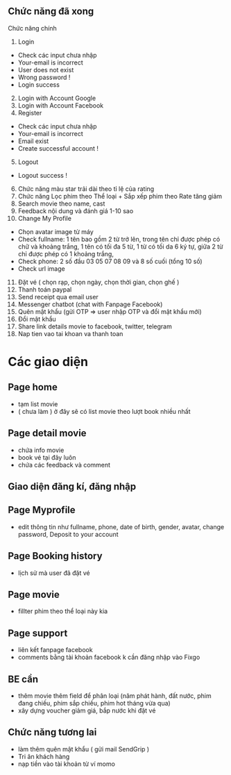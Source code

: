 ## Chức năng đã xong

Chức năng chính

1. Login

- Check các input chưa nhập
- Your-email is incorrect
- User does not exist
- Wrong password !
- Login success

2. Login with Account Google
3. Login with Account Facebook
4. Register

- Check các input chưa nhập
- Your-email is incorrect
- Email exist
- Create successful account !

5. Logout

- Logout success !

6. Chức năng màu star trải dài theo tỉ lệ của rating
7. Chức năng Lọc phim theo Thể loại + Sắp xếp phim theo Rate tăng giảm
8. Search movie theo name, cast
9. Feedback nội dung và đánh giá 1-10 sao
10. Change My Profile

- Chọn avatar image từ máy
- Check fullname: 1 tên bao gồm 2 từ trở lên,
  trong tên chỉ được phép có chữ và khoảng trắng,
  1 tên có tối đa 5 từ,
  1 từ có tối da 6 ký tự,
  giữa 2 từ chỉ được phép có 1 khoảng trắng,
- Check phone: 2 số đầu 03 05 07 08 09 và 8 số cuối (tổng 10 số)
- Check url image

11. Đặt vé ( chọn rạp, chọn ngày, chọn thời gian, chọn ghế )
12. Thanh toán paypal
13. Send receipt qua email user
14. Messenger chatbot (chat with Fanpage Facebook)
15. Quên mật khẩu (gửi OTP => user nhập OTP và đổi mật khẩu mới)
16. Đổi mật khẩu
17. Share link details movie to facebook, twitter, telegram
18. Nap tien vao tai khoan va thanh toan

# Các giao diện

## Page home

- tạm list movie
- ( chưa làm ) ở đây sẽ có list movie theo lượt book nhiều nhất

## Page detail movie

- chứa info movie
- book vé tại đây luôn
- chứa các feedback và comment

## Giao diện đăng kí, đăng nhập

## Page Myprofile

- edit thông tin như fullname, phone, date of birth, gender, avatar, change password, Deposit to your account

## Page Booking history

- lịch sử mà user đã đặt vé

## Page movie

- fillter phim theo thể loại này kia

## Page support

- liên kết fanpage facebook
- comments bằng tài khoản facebook k cần đăng nhập vào Fixgo

## BE cần

- thêm movie thêm field để phân loại (năm phát hành, đất nước, phim đang chiếu, phim sắp chiếu, phim hot tháng vừa qua)
- xây dựng voucher giảm giá, bắp nước khi đặt vé

## Chức năng tương lai

- làm thêm quên mật khẩu ( gửi mail SendGrip )
- Tri ân khách hàng
- nạp tiền vào tài khoản từ ví momo

